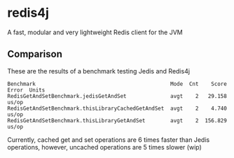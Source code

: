 # redis4j
A fast, modular and very lightweight Redis client for the JVM

## Comparison
These are the results of a benchmark testing Jedis and Redis4j
```
Benchmark                                           Mode  Cnt    Score   Error  Units
RedisGetAndSetBenchmark.jedisGetAndSet              avgt    2   29.158          us/op
RedisGetAndSetBenchmark.thisLibraryCachedGetAndSet  avgt    2    4.740          us/op
RedisGetAndSetBenchmark.thisLibraryGetAndSet        avgt    2  156.829          us/op
```
Currently, cached get and set operations are 6 times faster than Jedis operations, however,
uncached operations are 5 times slower (wip)